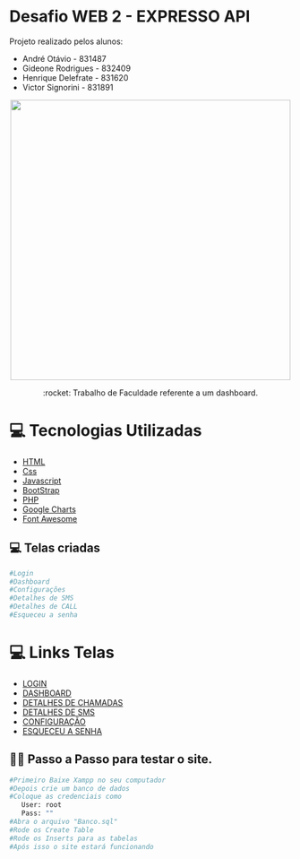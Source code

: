 # Desafio WEB 2 - EXPRESSO API
Projeto realizado pelos alunos:
- André Otávio - 831487
- Gideone Rodrigues - 832409
- Henrique Delefrate - 831620
- Victor Signorini - 831891

<p align="center">
   <img src="https://github.com/dequim1000/Desafio_Web/blob/main/images/Logo.png" width="500"/>   
</p>
<p align="center">:rocket: Trabalho de Faculdade referente a um dashboard.</p>

# :computer: Tecnologias Utilizadas
<ul>
  <li><a href="https://www.w3schools.com/html/">HTML</a></li>
  <li><a href="https://www.w3schools.com/Css/">Css</a></li>
  <li><a href="https://www.javascript.com/">Javascript</a></li>
  <li><a href="https://getbootstrap.com/">BootStrap</a></li>
  <li><a href="https://www.php.net/">PHP</a></li>
  <li><a href="https://developers.google.com/chart/">Google Charts</a></li>
  <li><a href="https://fontawesome.com/">Font Awesome</a></li>
</ul>


## 💻 Telas criadas

```bash
#Login
#Dashboard
#Configurações
#Detalhes de SMS
#Detalhes de CALL
#Esqueceu a senha
```

# :computer: Links Telas
<ul>
  <li><a href="https://github.com/dequim1000/Desafio_Web/blob/main/login.html">LOGIN</a></li>
  <li><a href="https://github.com/dequim1000/Desafio_Web/blob/main/views/dashboard.html">DASHBOARD</a></li>
  <li><a href="https://github.com/dequim1000/Desafio_Web/blob/main/views/planos.html">DETALHES DE CHAMADAS</a></li>
  <li><a href="https://github.com/dequim1000/Desafio_Web/blob/main/views/sms.html">DETALHES DE SMS</a></li>
  <li><a href="https://github.com/dequim1000/Desafio_Web/blob/main/views/configuracao.html">CONFIGURAÇÃO</a></li>
  <li><a href="#">ESQUECEU A SENHA</a></li>
</ul>

## 👨‍💻 Passo a Passo para testar o site.

```bash
#Primeiro Baixe Xampp no seu computador
#Depois crie um banco de dados
#Coloque as credenciais como
   User: root
   Pass: ""
#Abra o arquivo "Banco.sql"
#Rode os Create Table
#Rode os Inserts para as tabelas
#Após isso o site estará funcionando
```
